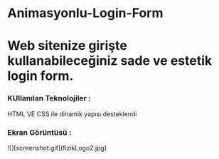 <h1>Animasyonlu-Login-Form<h1>
Web sitenize girişte kullanabileceğiniz sade ve estetik login form.
<h3>KUllanılan Teknolojiler :</h3>
HTML VE CSS ile dinamik yapısı desteklendi 
<h3>Ekran Görüntüsü :</h3>
![][screenshot.gif](fizikLogo2.jpg)
